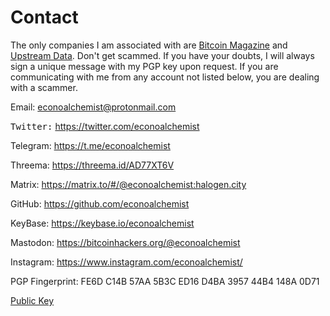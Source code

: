 # Contact

The only companies I am associated with are [Bitcoin Magazine](https://bitcoinmagazine.com/) and [Upstream Data](https://www.upstreamdata.ca/). Don't get scammed. If you have your doubts, I will always sign a unique message with my PGP key upon request. If you are communicating with me from any account not listed below, you are dealing with a scammer. 

Email: [econoalchemist@protonmail.com](mailto:econoalchemist@protonmail.com)

<kbd>Twitter:</kbd> https://twitter.com/econoalchemist

Telegram: https://t.me/econoalchemist

Threema: https://threema.id/AD77XT6V

Matrix: https://matrix.to/#/@econoalchemist:halogen.city

GitHub: https://github.com/econoalchemist

KeyBase: https://keybase.io/econoalchemist

Mastodon: https://bitcoinhackers.org/@econoalchemist

Instagram: https://www.instagram.com/econoalchemist/

PGP Fingerprint: FE6D C14B 57AA 5B3C ED16 D4BA 3957 44B4 148A 0D71

[Public Key](/static/PGP.txt)
